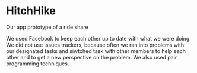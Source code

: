 # HitchHike

Our app prototype of a ride share

We used Facebook to keep each other up to date with what we were doing. We did not use issues trackers, because often we ran into problems with our designated tasks and siwtched task with other members to help each other and to get a new perspective on the problem. We also used pair programming techniques. 
